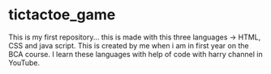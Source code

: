 # tictactoe_game
 This is my first repository... this is made with this three languages -> HTML, CSS and java script. 
 This is created by me when i am in first year on the BCA course. I learn these languages with help of code with harry channel in YouTube.
